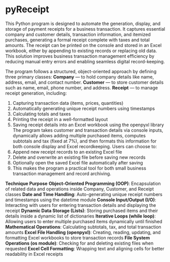 # pyReceipt
This Python program is designed to automate the generation, display, and storage of payment receipts for a business transaction. It captures essential company and customer details, transaction information, and itemized purchases, generating a formal receipt complete with taxes and total amounts. The receipt can be printed on the console and stored in an Excel workbook, either by appending to existing records or replacing old data. This solution improves business transaction management efficiency by reducing manual entry errors and enabling seamless digital record-keeping.

The program follows a structured, object-oriented approach by defining three primary classes:
**Company** — to hold company details like name, address, email, and contact number.
**Customer** — to store customer details such as name, email, phone number, and address.
**Receipt** — to manage receipt generation, including:
1. Capturing transaction data (items, prices, quantities)
2. Automatically generating unique receipt numbers using timestamps
3. Calculating totals and taxes
4. Printing the receipt in a well-formatted layout
5. Saving receipt details into an Excel workbook using the openpyxl library
The program takes customer and transaction details via console inputs, dynamically allows adding multiple purchased items, computes subtotals and tax (fixed at 7%), and then formats this information for both console display and Excel recordkeeping.
Users can choose to:
1. Append new receipt records to an existing Excel file
2. Delete and overwrite an existing file before saving new records
3. Optionally open the saved Excel file automatically after saving
4. This makes the program a practical tool for both small business transaction management and record archiving.

**Technique	Purpose**
**Object-Oriented Programming (OOP)**:	Encapsulation of related data and operations inside Company, Customer, and Receipt classes
**Date and Time Handling**:	Auto-generating unique receipt numbers and timestamps using the datetime module
**Console Input/Output (I/O)**:	Interacting with users for entering transaction details and displaying the receipt
**Dynamic Data Storage (Lists)**:	Storing purchased items and their details inside a dynamic list of dictionaries
**Iterative Loops (while loop)**:	Allowing users to enter multiple purchased items dynamically until finished
**Mathematical Operations**:	Calculating subtotals, tax, and total transaction amounts
**Excel File Handling (openpyxl)**:	Creating, reading, updating, and formatting Excel workbooks to store transaction records
**File System Operations (os module)**:  Checking for and deleting existing files when requested
**Excel Cell Formatting**:	Wrapping text and aligning cells for better readability in Excel receipts
